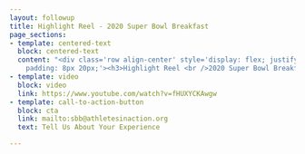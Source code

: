 ```yaml
---
layout: followup
title: Highlight Reel - 2020 Super Bowl Breakfast
page_sections:
- template: centered-text
  block: centered-text
  content: "<div class='row align-center' style='display: flex; justify-content: center;
    padding: 8px 20px;'><h3>Highlight Reel <br />2020 Super Bowl Breakfast</h3></div>"
- template: video
  block: video
  link: https://www.youtube.com/watch?v=fHUXYCKAwgw
- template: call-to-action-button
  block: cta
  link: mailto:sbb@athletesinaction.org
  text: Tell Us About Your Experience

---
```

